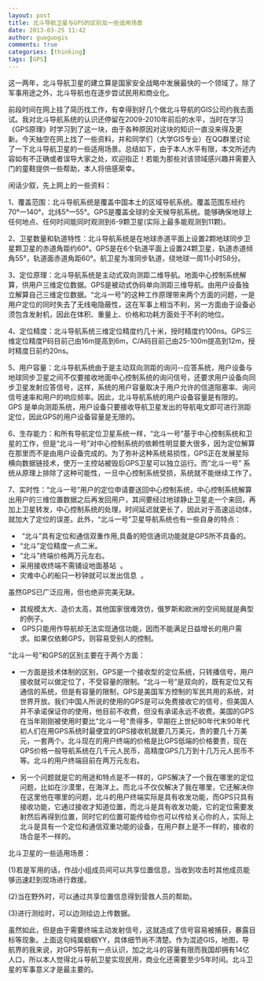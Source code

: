 ```yaml
---
layout: post
title: 北斗导航卫星与GPS的区别及一些适用场景
date: 2013-03-25 11:42
author: guoguogis
comments: true
categories: [thinking]
tags: [GPS]
---
```

这一两年，北斗导航卫星的建立算是国家安全战略中发展最快的一个领域了。除了军事用途之外，北斗导航也在逐步尝试民用和商业化。

前段时间在网上挂了简历找工作，有幸得到好几个做北斗导航的GIS公司约我去面试。我对北斗导航系统的认识还停留在2009-2010年前后的水平，当时在学习《GPS原理》时学习到了这一块，由于各种原因对这块的知识一直没来得及更新。今天抽空在网上找了一些资料，并和同学们（大学GIS专业）在QQ群里讨论了一下北斗导航卫星的一些适用场景。总结如下，由于本人水平有限，本文所述内容如有不正确或者误导大家之处，欢迎指正！若能为那些对该领域感兴趣并需要入门的童鞋提供一些帮助，本人将倍感荣幸。

闲话少叙，先上网上的一些资料：

1、覆盖范围：北斗导航系统是覆盖中国本土的区域导航系统。覆盖范围东经约70°一140°，北纬5°一55°。GPS是覆盖全球的全天候导航系统。能够确保地球上任何地点、任何时间能同时观测到6-9颗卫星(实际上最多能观测到11颗)。

2、卫星数量和轨道特性：北斗导航系统是在地球赤道平面上设置2颗地球同步卫星颗卫星的赤道角距约60°。GPS是在6个轨道平面上设置24颗卫星，轨道赤道倾角55°，轨道面赤道角距60°。航卫星为准同步轨道，绕地球一周11小时58分。

3、定位原理：北斗导航系统是主动式双向测距二维导航。地面中心控制系统解算，供用户三维定位数据。GPS是被动式伪码单向测距三维导航。由用户设备独立解算自己三维定位数据。“北斗一号”的这种工作原理带来两个方面的问题，一是用户定位的同时失去了无线电隐蔽性，这在军事上相当不利，另一方面由于设备必须包含发射机，因此在体积、重量上、价格和功耗方面处于不利的地位。

4、定位精度：北斗导航系统三维定位精度约几十米，授时精度约100ns。GPS三维定位精度P码目前己由16m提高到6m，C/A码目前己由25-100m提高到12m，授时精度日前约20ns。

5、用户容量：北斗导航系统由于是主动双向测距的询问--应答系统，用户设备与地球同步卫星之间不仅要接收地面中心控制系统的询问信号，还要求用户设备向同步卫星发射应答信号，这样，系统的用户容量取决于用户允许的信道阻塞率、询问信号速率和用户的响应频率。因此，北斗导航系统的用户设备容量是有限的。GPS 是单向测距系统，用户设备只要接收导航卫星发出的导航电文即可进行测距定位，因此GPS的用户设备容量是无限的。

6、生存能力：和所有导航定位卫星系统一样，“北斗一号”基于中心控制系统和卫星的工作，但是“北斗一号”对中心控制系统的依赖性明显要大很多，因为定位解算在那里而不是由用户设备完成的。为了弥补这种系统易损性，GPS正在发展星际横向数据链技术，使万一主控站被毁后GPS卫星可以独立运行。而“北斗一号” 系统从原理上排除了这种可能性，一旦中心控制系统受损，系统就不能继续工作了。

7、实时性：“北斗一号”用户的定位申请要送回中心控制系统，中心控制系统解算出用户的三维位置数据之后再发回用户，其间要经过地球静止卫星走一个来回，再加上卫星转发，中心控制系统的处理，时间延迟就更长了，因此对于高速运动体，就加大了定位的误差。此外，“北斗一号”卫星导航系统也有一些自身的特点：
<ul>
	<li> “北斗”具有定位和通信双重作用,具备的短信通讯功能就是GPS所不具备的。</li>
	<li>“北斗”定位精度一点二米。</li>
	<li>“北斗”终端价格两万元左右。</li>
	<li>采用接收终端不需铺设地面基站  。</li>
	<li>灾难中心的船只一秒钟就可以发出信息  。</li>
</ul>
虽然GPS已广泛应用，但也绝非完美无缺。
<ul>
	<li>其规模太大、造价太高，其他国家很难效仿，俄罗斯和欧洲的空间局就是典型的例子。</li>
	<li> GPS只能用作导航却无法实现通信功能，因而不能满足日益增长的用户需求。如果仅依赖GPS，则容易受别人的控制。</li>
</ul>
“北斗一号”和GPS的区别主要在于两个方面：
<ul>
	<li>一方面是技术体制的区别，GPS是一个接收型的定位系统，只转播信号，用户接收就可以做定位了，不受容量的限制。“北斗一号”是双向的，既有定位又有通信的系统，但是有容量的限制，GPS是美国军方控制的军民共用的系统，对世界开放。我们中国人所说的使用的GPS是可以免费接收它的信号，但美国人并不承诺保证你的使用，他目前不收费，但没有承诺永远不收费。美国的GPS在当年刚刚被使用时要比“北斗一号”贵得多，早期在上世纪80年代末90年代初人们在用GPS系统时最便宜的GPS接收机就要几万美元，贵的要几十万美元，一套两个。北斗现在的用户终端的价格是比GPS低端的价格要贵，现在GPS价格一般导航系统在几千元人民币，高精度GPS几万到十几万元人民币不等。北斗的用户终端目前在两万元左右。</li>
</ul>
<ul>
	<li>另一个问题就是它的用途和特点是不一样的，GPS解决了一个我在哪里的定位问题，比如在沙漠里，在海洋上。而北斗不仅仅解决了我在哪里，它还解决你在这里他在哪里的问题，北斗的用户终端实际是具有收发功能，而GPS只具有接收功能，它通过接收才知道位置，而北斗是具有收发功能，它的定位需要发射然后再得到位置，同时它的位置可能传给你也可以传给关心你的人，实际上北斗是具有一个定位和通信双重功能的设备，在用户群上是不一样的，接收的场合是不一样的。</li>
</ul>

北斗卫星的一些适用场景：

(1)若是军用的话，作战小组成员间可以共享位置信息，当收到攻击时其他成员能够迅速赶到现场进行救援。

(2)当在野外时，可以通过共享位置信息得到营救人员的帮助。

(3)进行测绘时，可以边测绘边上传数据。

虽然如此，但是由于需要终端主动发射信号，这就造成了信号容易被捕获，暴露目标等现象。上面这句纯属蝈蝈YY，具体细节尚不清楚。作为混迹GIS，地图，导航界的我来说，对GPS导航有一点认识，加之北斗的容量有限而我国却拥有14亿人口，所以本人觉得北斗导航卫星实现民用，商业化还需要至少5年时间。北斗卫星的军事意义才是最主要的。
